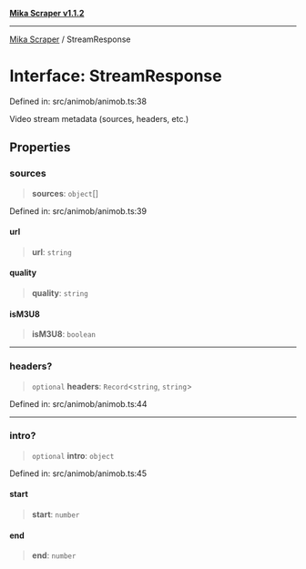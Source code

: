[**Mika Scraper v1.1.2**](../README.md)

***

[Mika Scraper](../README.md) / StreamResponse

# Interface: StreamResponse

Defined in: src/animob/animob.ts:38

Video stream metadata (sources, headers, etc.)

## Properties

### sources

> **sources**: `object`[]

Defined in: src/animob/animob.ts:39

#### url

> **url**: `string`

#### quality

> **quality**: `string`

#### isM3U8

> **isM3U8**: `boolean`

***

### headers?

> `optional` **headers**: `Record`\<`string`, `string`\>

Defined in: src/animob/animob.ts:44

***

### intro?

> `optional` **intro**: `object`

Defined in: src/animob/animob.ts:45

#### start

> **start**: `number`

#### end

> **end**: `number`
